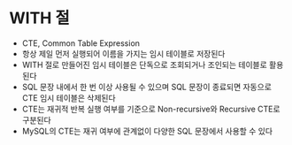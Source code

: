 
# WITH 절

- CTE, Common Table Expression
- 항상 제일 먼저 실행되어 이름을 가지는 임시 테이블로 저장된다
- WITH 절로 만들어진 임시 테이블은 단독으로 조회되거나 조인되는 테이블로 활용된다
- SQL 문장 내에서 한 번 이상 사용될 수 있으며 SQL 문장이 종료되면 자동으로 CTE 임시 테이블은 삭제된다
- CTE는 재귀적 반복 실행 여부를 기준으로 Non-recursive와 Recursive CTE로 구분된다
- MySQL의 CTE는 재귀 여부에 관계없이 다양한 SQL 문장에서 사용할 수 있다
  